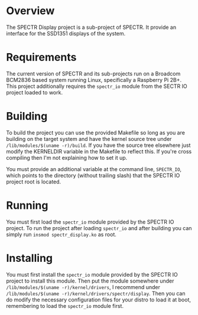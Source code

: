 Overview
====
The SPECTR Display project is a sub-project of SPECTR. It provide an interface for the SSD1351 displays of the system.

Requirements
====
The current version of SPECTR and its sub-projects run on a Broadcom BCM2836 based system running Linux, specifically a Raspberry Pi 2B+. This project additionally requires the `spectr_io` module from the SECTR IO project loaded to work.

Building
====
To build the project you can use the provided Makefile so long as you are building on the target system and have the kernel source tree under `/lib/modules/$(uname -r)/build`. If you have the source tree elsewhere just modify the KERNELDIR variable in the Makefile to reflect this. If you're cross compiling then I'm not explaining how to set it up.

You must provide an additional variable at the command line, `SPECTR_IO`, which points to the directory (without trailing slash) that the SPECTR IO project root is located.

Running
====
You must first load the `spectr_io` module provided by the SPECTR IO project. To run the project after loading `spectr_io` and after building you can simply run `insmod spectr_display.ko` as root.

Installing
====
You must first install the `spectr_io` module provided by the SPECTR IO project to install this module. Then put the module somewhere under `/lib/modules/$(uname -r)/kernel/drivers`, I recommend under `/lib/modules/$(uname -r)/kernel/drivers/spectr/display`. Then you can do modify the necessary configuration files for your distro to load it at boot, remembering to load the `spectr_io` module first.

